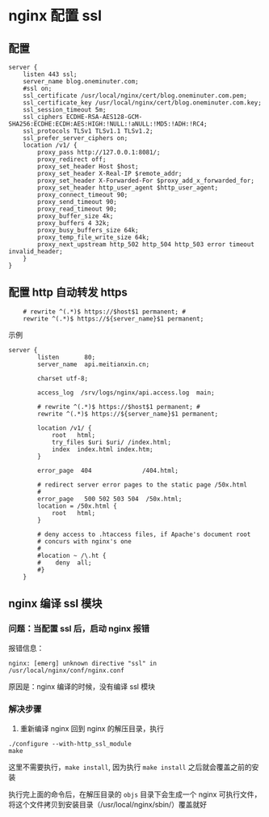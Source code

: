 # nginx 配置 ssl

## 配置
```
server {
	listen 443 ssl;
	server_name blog.oneminuter.com;
	#ssl on;
	ssl_certificate /usr/local/nginx/cert/blog.oneminuter.com.pem;
	ssl_certificate_key /usr/local/nginx/cert/blog.oneminuter.com.key;
	ssl_session_timeout 5m;
	ssl_ciphers ECDHE-RSA-AES128-GCM-SHA256:ECDHE:ECDH:AES:HIGH:!NULL:!aNULL:!MD5:!ADH:!RC4;
	ssl_protocols TLSv1 TLSv1.1 TLSv1.2;
	ssl_prefer_server_ciphers on;
	location /v1/ {
		proxy_pass http://127.0.0.1:8081/;
		proxy_redirect off;
		proxy_set_header Host $host;
		proxy_set_header X-Real-IP $remote_addr;
		proxy_set_header X-Forwarded-For $proxy_add_x_forwarded_for;
		proxy_set_header http_user_agent $http_user_agent;
		proxy_connect_timeout 90;
		proxy_send_timeout 90;
		proxy_read_timeout 90;
		proxy_buffer_size 4k;
		proxy_buffers 4 32k;
		proxy_busy_buffers_size 64k;
		proxy_temp_file_write_size 64k;
		proxy_next_upstream http_502 http_504 http_503 error timeout invalid_header;
	}
}
```

## 配置 http 自动转发 https
```
	# rewrite ^(.*)$ https://$host$1 permanent; # 
	rewrite ^(.*)$ https://${server_name}$1 permanent;
```

示例

```
server {
        listen       80;
        server_name  api.meitianxin.cn;

        charset utf-8;

        access_log  /srv/logs/nginx/api.access.log  main;

		# rewrite ^(.*)$ https://$host$1 permanent; # 
		rewrite ^(.*)$ https://${server_name}$1 permanent;

        location /v1/ {
            root   html;
	    	try_files $uri $uri/ /index.html;
            index  index.html index.htm;
        }

        error_page  404              /404.html;

        # redirect server error pages to the static page /50x.html
        #
        error_page   500 502 503 504  /50x.html;
        location = /50x.html {
            root   html;
        }

        # deny access to .htaccess files, if Apache's document root
        # concurs with nginx's one
        #
        #location ~ /\.ht {
        #    deny  all;
        #}
    }
```

## nginx 编译 ssl 模块

### 问题：当配置 ssl 后，启动 nginx 报错

报错信息：
```
nginx: [emerg] unknown directive "ssl" in /usr/local/nginx/conf/nginx.conf
```

原因是：nginx 编译的时候，没有编译 ssl 模块

### 解决步骤

1. 重新编译 nginx
回到 nginx 的解压目录，执行

```shell
./configure --with-http_ssl_module
make
```

这里不需要执行，`make install`, 因为执行 `make install` 之后就会覆盖之前的安装

执行完上面的命令后，在解压目录的 `objs` 目录下会生成一个 nginx 可执行文件，将这个文件拷贝到安装目录（/usr/local/nginx/sbin/）覆盖就好
